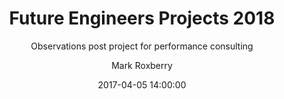 ---
layout:     post
title:      Future Engineers Projects 2018
subtitle:   Observations post project for performance consulting
comments:   true
date:       2017-04-05 14:00:00
author:     Mark Roxberry
excerpt:    Performance engineering is a black art, with a few potential traps along the way.  Here's just a few observations irrespective of the specifics of the engagement.
header-img-list:     "img/performance.jpg"
header-img-post:     "img/performance-post.jpg"
tags:       [performance]
featured:   true
---